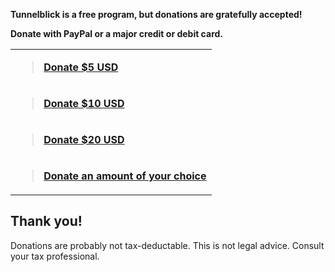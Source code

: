 **Tunnelblick is a free program, but donations are gratefully accepted!**

**Donate with PayPal or a major credit or debit card.**

<table>
<blockquote><tr><td valign='middle'>
<blockquote><a href='https://www.paypal.com/cgi-bin/webscr?cmd=_xclick&business=TunnelblickDonations@gmail.com&item_name=Tunnelblick%20Donation&currency_code=USD&amount=5.00'><b>Donate $5 USD</b></a>
</blockquote></blockquote><blockquote></td></tr>
<tr><td valign='middle'>
<blockquote><a href='https://www.paypal.com/cgi-bin/webscr?cmd=_xclick&business=TunnelblickDonations@gmail.com&item_name=Tunnelblick%20Donation&currency_code=USD&amount=10.00'><b>Donate $10 USD</b></a>
</blockquote></td></tr>
<tr><td valign='middle'>
<blockquote><a href='https://www.paypal.com/cgi-bin/webscr?cmd=_xclick&business=TunnelblickDonations@gmail.com&item_name=Tunnelblick%20Donation&currency_code=USD&amount=20.00'><b>Donate $20 USD</b></a>
</blockquote></td></tr>
</blockquote><blockquote><tr><td valign='middle'>
<blockquote><a href='https://www.paypal.com/cgi-bin/webscr?cmd=_xclick&business=TunnelblickDonations@gmail.com&item_name=Tunnelblick%20Donation&currency_code=USD&amount=0.00'><b>Donate an amount of your choice</b></a>
</blockquote><blockquote></td></tr>
</table></blockquote></blockquote>

<h2>Thank you!</h2>

Donations are probably not tax-deductable. This is not legal advice. Consult your tax professional.